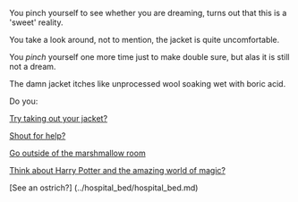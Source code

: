 You pinch yourself to see whether you are dreaming, turns out that this is a 'sweet' reality.

You take a look around, not to mention, the jacket is quite uncomfortable.

You *pinch* yourself one more time just to make double sure, but alas it is still not a dream.

The damn jacket itches like unprocessed wool soaking wet with boric acid.

Do you:

[Try taking out your jacket?](jacket/jacket.md)

[Shout for help?](help/help.md)

[Go outside of the marshmallow room](go-out/go-out.md)

[Think about Harry Potter and the amazing world of magic?](magic/harry-potter.md)

[See an ostrich?] (../hospital_bed/hospital_bed.md)
